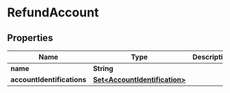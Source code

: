 

# RefundAccount


## Properties

Name | Type | Description | Notes
------------ | ------------- | ------------- | -------------
**name** | **String** |  |  [optional]
**accountIdentifications** | [**Set&lt;AccountIdentification&gt;**](AccountIdentification.md) |  |  [optional]



